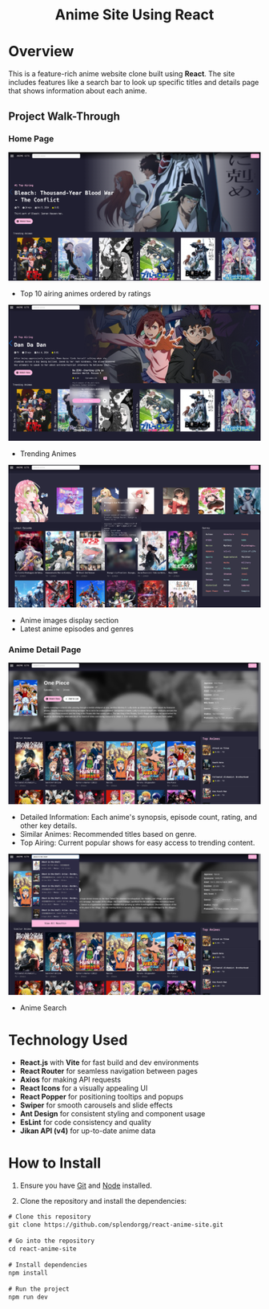 <h1 align="center">Anime Site Using React </h1>

# Overview

This is a feature-rich anime website clone built using **React**. The site includes features like a search bar to look up specific titles and details page that shows information about each anime. 

## Project Walk-Through

### Home Page

![ScreenShot](/public/readme/Homepage.png)
- Top 10 airing animes ordered by ratings

![ScreenShot](/public/readme/TrendingAnimes.png)
- Trending Animes

![ScreenShot](/public/readme/LatestAnimes.png)
- Anime images display section
- Latest anime episodes and genres

### Anime Detail Page

![ScreenShot](/public/readme/AnimeDetail.png)
- Detailed Information: Each anime's synopsis, episode count, rating, and other key details.
- Similar Animes: Recommended titles based on genre.
- Top Airing: Current popular shows for easy access to trending content.

![ScreenShot](/public/readme/Searchbar.png)
- Anime Search

# Technology Used

- **React.js** with **Vite** for fast build and dev environments
- **React Router** for seamless navigation between pages
- **Axios** for making API requests
- **React Icons** for a visually appealing UI
- **React Popper** for positioning tooltips and popups
- **Swiper** for smooth carousels and slide effects
- **Ant Design** for consistent styling and component usage
- **EsLint** for code consistency and quality
- **Jikan API (v4)** for up-to-date anime data

# How to Install
1. Ensure you have [Git](https://git-scm.com/) and [Node](https://nodejs.org/en) installed.

2. Clone the repository and install the dependencies:
```
# Clone this repository
git clone https://github.com/splendorgg/react-anime-site.git

# Go into the repository
cd react-anime-site

# Install dependencies
npm install

# Run the project
npm run dev
```